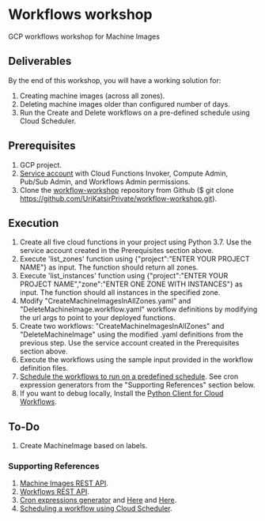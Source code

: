 # Workflows workshop
 GCP workflows workshop for Machine Images

## Deliverables
By the end of this workshop, you will have a working solution for:
1. Creating machine images (across all zones).
2. Deleting machine images older than configured number of days.
3. Run the Create and Delete workflows on a pre-defined schedule using Cloud Scheduler.

## Prerequisites
1. GCP project.
2. [Service account](https://cloud.google.com/iam/docs/creating-managing-service-accounts#creating) with Cloud Functions Invoker, Compute Admin, Pub/Sub Admin, and Workflows Admin permissions.
3. Clone the [workflow-workshop](https://github.com/UriKatsirPrivate/workflow-workshop) repository from Github ($ git clone https://github.com/UriKatsirPrivate/workflow-workshop.git).

## Execution
1. Create all five cloud functions in your project using Python 3.7. Use the service account created in the Prerequisites section above.
2. Execute 'list_zones' function using {"project":"ENTER YOUR PROJECT NAME"} as input. The function should return all zones.
3. Execute 'list_instances' function using {"project":"ENTER YOUR PROJECT NAME","zone":"ENTER ONE ZONE WITH INSTANCES"} as input. The function should all instances in the specified zone.
4. Modify "CreateMachineImagesInAllZones.yaml" and "DeleteMachineImage.workflow.yaml" workflow definitions by modifying the url args to point to your deployed functions.
5. Create two workflows: "CreateMachineImagesInAllZones" and "DeleteMachineImage" using the modified .yaml definitions from the previous step. Use the service account created in the Prerequisites section above.
6. Execute the workflows using the sample input provided in the workflow definition files.
7. [Schedule the workflows to run on a predefined schedule](https://cloud.google.com/workflows/docs/schedule-workflow). See cron expression generators from the "Supporting References" section below.
8. If you want to debug locally, Install the [Python Client for Cloud Workflows](https://github.com/googleapis/python-workflows).

## To-Do
1. Create MachineImage based on labels.

### Supporting References
1. [Machine Images REST API](https://cloud.google.com/compute/docs/reference/rest/beta/machineImages).
2. [Workflows REST API](https://cloud.google.com/workflows/docs/reference/executions/rest).
3. [Cron expressions generator](https://www.freeformatter.com/cron-expression-generator-quartz.html) and [Here](https://crontab.cronhub.io/) and [Here](http://www.cronmaker.com/;jsessionid=node01jr1tu19xhphf1oxtzv8emirge173782.node0?0).
4. [Scheduling a workflow using Cloud Scheduler](https://cloud.google.com/workflows/docs/schedule-workflow).